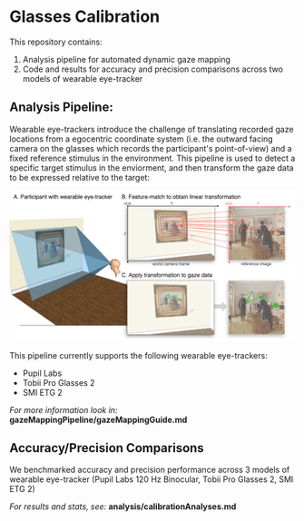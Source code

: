 # Glasses Calibration

This repository contains:

1. Analysis pipeline for automated dynamic gaze mapping
2. Code and results for accuracy and precision comparisons across two models of wearable eye-tracker


## Analysis Pipeline:
Wearable eye-trackers introduce the challenge of translating recorded gaze locations from a egocentric coordinate system (i.e. the outward facing camera on the glasses which records the participant's point-of-view) and a fixed reference stimulus in the environment. This pipeline is used to detect a specific target stimulus in the enviorment, and then transform the gaze data to be expressed relative to the target:

![](exposition/figs/SIFT_fig/final/compositeFigure-01.png)

This pipeline currently supports the following wearable eye-trackers:

* Pupil Labs
* Tobii Pro Glasses 2
* SMI ETG 2

*For more information look in:* **gazeMappingPipeline/gazeMappingGuide.md**

## Accuracy/Precision Comparisons
We benchmarked accuracy and precision performance across 3 models of wearable eye-tracker (Pupil Labs 120 Hz Binocular, Tobii Pro Glasses 2, SMI ETG 2)



*For results and stats, see:* **analysis/calibrationAnalyses.md**



